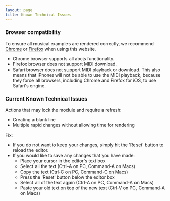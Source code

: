 ```yaml
---
layout: page
title: Known Technical Issues
---
```


### Browser compatibility

To ensure all musical examples are rendered correctly, we recommend [Chrome](https://www.google.com/chrome) or [Firefox](https://www.mozilla.org/firefox/) when using this website.
- Chrome browser supports all abcjs functionality.
- Firefox browser does not support MIDI download.
- Safari browser does not support MIDI playback or download. This also means that iPhones will not be able to use the MIDI playback, because they force all browsers, including Chrome and Firefox for iOS, to use Safari's engine. 

### Current Known Technical Issues

Actions that may lock the module and require a refresh:
- Creating a blank line
- Multiple rapid changes without allowing time for rendering

Fix: 
- If you do not want to keep your changes, simply hit the 'Reset' button to reload the editor. 
- If you would like to save any changes that you have made:
    - Place your cursor in the editor's text box
    - Select all the text (Ctrl-A on PC, Command-A on Macs)
    - Copy the text (Ctrl-C on PC, Command-C on Macs)
    - Press the 'Reset' button below the editor box
    - Select all of the text again (Ctrl-A on PC, Command-A on Macs)
    - Paste your old text on top of the new text (Ctrl-V on PC, Command-A on Macs)